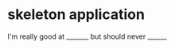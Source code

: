 skeleton application
=============================

I'm really good at _______ but should never ______
